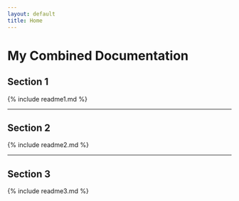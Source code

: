 ```yaml
---
layout: default
title: Home
---
```


# My Combined Documentation

## Section 1

{% include readme1.md %}

---

## Section 2

{% include readme2.md %}

---

## Section 3

{% include readme3.md %}
